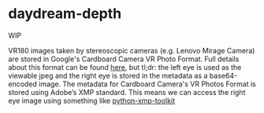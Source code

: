 # daydream-depth

WIP

VR180 images taken by stereoscopic cameras (e.g. Lenovo Mirage Camera) are stored in Google's Cardboard Camera VR Photo Format. Full details about this format can be found [here](https://developers.google.com/vr/reference/cardboard-camera-vr-photo-format), but tl;dr: the left eye is used as the viewable jpeg and the right eye is stored in the metadata as a base64-encoded image. The metadata for Cardboard Camera's VR Photos Format is stored using Adobe’s XMP standard. This means we can access the right eye image using something like [python-xmp-toolkit](https://python-xmp-toolkit.readthedocs.io/)
